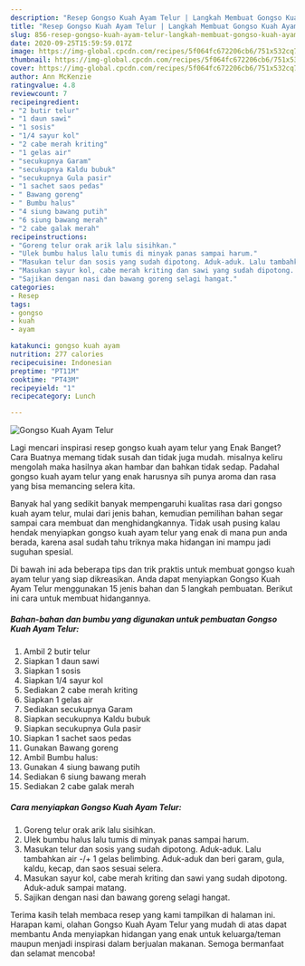 ```yaml
---
description: "Resep Gongso Kuah Ayam Telur | Langkah Membuat Gongso Kuah Ayam Telur Yang Lezat"
title: "Resep Gongso Kuah Ayam Telur | Langkah Membuat Gongso Kuah Ayam Telur Yang Lezat"
slug: 856-resep-gongso-kuah-ayam-telur-langkah-membuat-gongso-kuah-ayam-telur-yang-lezat
date: 2020-09-25T15:59:59.017Z
image: https://img-global.cpcdn.com/recipes/5f064fc672206cb6/751x532cq70/gongso-kuah-ayam-telur-foto-resep-utama.jpg
thumbnail: https://img-global.cpcdn.com/recipes/5f064fc672206cb6/751x532cq70/gongso-kuah-ayam-telur-foto-resep-utama.jpg
cover: https://img-global.cpcdn.com/recipes/5f064fc672206cb6/751x532cq70/gongso-kuah-ayam-telur-foto-resep-utama.jpg
author: Ann McKenzie
ratingvalue: 4.8
reviewcount: 7
recipeingredient:
- "2 butir telur"
- "1 daun sawi"
- "1 sosis"
- "1/4 sayur kol"
- "2 cabe merah kriting"
- "1 gelas air"
- "secukupnya Garam"
- "secukupnya Kaldu bubuk"
- "secukupnya Gula pasir"
- "1 sachet saos pedas"
- " Bawang goreng"
- " Bumbu halus"
- "4 siung bawang putih"
- "6 siung bawang merah"
- "2 cabe galak merah"
recipeinstructions:
- "Goreng telur orak arik lalu sisihkan."
- "Ulek bumbu halus lalu tumis di minyak panas sampai harum."
- "Masukan telur dan sosis yang sudah dipotong. Aduk-aduk. Lalu tambahkan air -/+ 1 gelas belimbing. Aduk-aduk dan beri garam, gula, kaldu, kecap, dan saos sesuai selera."
- "Masukan sayur kol, cabe merah kriting dan sawi yang sudah dipotong. Aduk-aduk sampai matang."
- "Sajikan dengan nasi dan bawang goreng selagi hangat."
categories:
- Resep
tags:
- gongso
- kuah
- ayam

katakunci: gongso kuah ayam 
nutrition: 277 calories
recipecuisine: Indonesian
preptime: "PT11M"
cooktime: "PT43M"
recipeyield: "1"
recipecategory: Lunch

---
```



![Gongso Kuah Ayam Telur](https://img-global.cpcdn.com/recipes/5f064fc672206cb6/751x532cq70/gongso-kuah-ayam-telur-foto-resep-utama.jpg)

Lagi mencari inspirasi resep gongso kuah ayam telur yang Enak Banget? Cara Buatnya memang tidak susah dan tidak juga mudah. misalnya keliru mengolah maka hasilnya akan hambar dan bahkan tidak sedap. Padahal gongso kuah ayam telur yang enak harusnya sih punya aroma dan rasa yang bisa memancing selera kita.



Banyak hal yang sedikit banyak mempengaruhi kualitas rasa dari gongso kuah ayam telur, mulai dari jenis bahan, kemudian pemilihan bahan segar sampai cara membuat dan menghidangkannya. Tidak usah pusing kalau hendak menyiapkan gongso kuah ayam telur yang enak di mana pun anda berada, karena asal sudah tahu triknya maka hidangan ini mampu jadi suguhan spesial.


Di bawah ini ada beberapa tips dan trik praktis untuk membuat gongso kuah ayam telur yang siap dikreasikan. Anda dapat menyiapkan Gongso Kuah Ayam Telur menggunakan 15 jenis bahan dan 5 langkah pembuatan. Berikut ini cara untuk membuat hidangannya.

<!--inarticleads1-->

##### Bahan-bahan dan bumbu yang digunakan untuk pembuatan Gongso Kuah Ayam Telur:

1. Ambil 2 butir telur
1. Siapkan 1 daun sawi
1. Siapkan 1 sosis
1. Siapkan 1/4 sayur kol
1. Sediakan 2 cabe merah kriting
1. Siapkan 1 gelas air
1. Sediakan secukupnya Garam
1. Siapkan secukupnya Kaldu bubuk
1. Siapkan secukupnya Gula pasir
1. Siapkan 1 sachet saos pedas
1. Gunakan  Bawang goreng
1. Ambil  Bumbu halus:
1. Gunakan 4 siung bawang putih
1. Sediakan 6 siung bawang merah
1. Sediakan 2 cabe galak merah




<!--inarticleads2-->

##### Cara menyiapkan Gongso Kuah Ayam Telur:

1. Goreng telur orak arik lalu sisihkan.
1. Ulek bumbu halus lalu tumis di minyak panas sampai harum.
1. Masukan telur dan sosis yang sudah dipotong. Aduk-aduk. Lalu tambahkan air -/+ 1 gelas belimbing. Aduk-aduk dan beri garam, gula, kaldu, kecap, dan saos sesuai selera.
1. Masukan sayur kol, cabe merah kriting dan sawi yang sudah dipotong. Aduk-aduk sampai matang.
1. Sajikan dengan nasi dan bawang goreng selagi hangat.




Terima kasih telah membaca resep yang kami tampilkan di halaman ini. Harapan kami, olahan Gongso Kuah Ayam Telur yang mudah di atas dapat membantu Anda menyiapkan hidangan yang enak untuk keluarga/teman maupun menjadi inspirasi dalam berjualan makanan. Semoga bermanfaat dan selamat mencoba!
